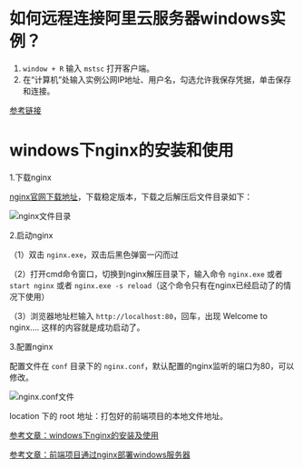 <!--
 * @FileDescription: 服务器相关
 * @Author: luyaj
 * @Date: 2020-10-15 10:47:02
 * @LastEditors: luyaj
 * @LastEditTime: 2020-10-15 11:27:55
-->
# 如何远程连接阿里云服务器windows实例？

1. `window + R` 输入 `mstsc` 打开客户端。
2. 在“计算机”处输入实例公网IP地址、用户名，勾选允许我保存凭据，单击保存和连接。

[参考链接](https://developer.aliyun.com/article/708814)

# windows下nginx的安装和使用

1.下载nginx

[nginx官网下载地址](http://nginx.org/en/download.html)，下载稳定版本，下载之后解压后文件目录如下：

![nginx文件目录](http://book.awebone.com/nginx-detail-file.png)

2.启动nginx

（1）双击 `nginx.exe`，双击后黑色弹窗一闪而过

（2）打开cmd命令窗口，切换到nginx解压目录下，输入命令 `nginx.exe` 或者 `start nginx` 或者 `nginx.exe -s reload`（这个命令只有在nginx已经启动了的情况下使用）

（3）浏览器地址栏输入 `http://localhost:80`，回车，出现 Welcome to nginx.... 这样的内容就是成功启动了。

3.配置nginx

配置文件在 `conf` 目录下的 `nginx.conf`，默认配置的nginx监听的端口为80，可以修改。

![nginx.conf文件](http://book.awebone.com/nginx-conf.png)

location 下的 root 地址：打包好的前端项目的本地文件地址。

[参考文章：windows下nginx的安装及使用](https://www.cnblogs.com/jiangwangxiang/p/8481661.html)

[参考文章：前端项目通过nginx部署windows服务器](https://blog.csdn.net/Liw_J/article/details/106281530)
